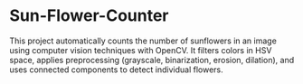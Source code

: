 # Sun-Flower-Counter

This project automatically counts the number of sunflowers in an image using computer vision techniques with OpenCV. It filters colors in HSV space, applies preprocessing (grayscale, binarization, erosion, dilation), and uses connected components to detect individual flowers.
